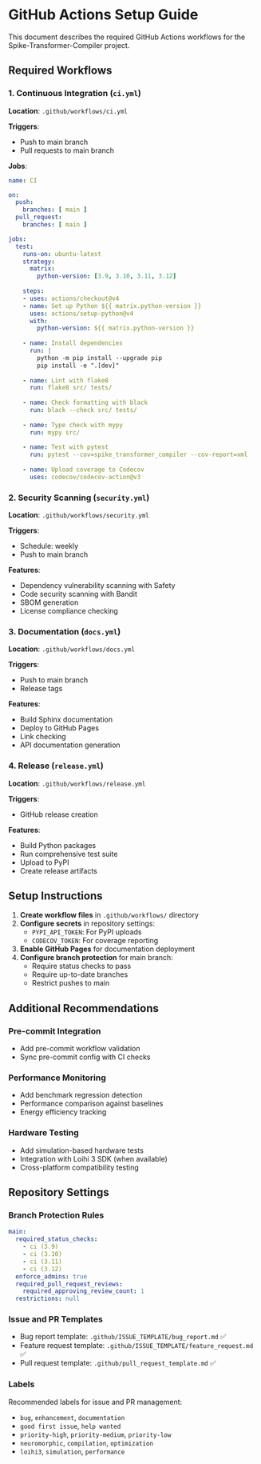 # GitHub Actions Setup Guide

This document describes the required GitHub Actions workflows for the Spike-Transformer-Compiler project.

## Required Workflows

### 1. Continuous Integration (`ci.yml`)

**Location**: `.github/workflows/ci.yml`

**Triggers**: 
- Push to main branch
- Pull requests to main branch

**Jobs**:
```yaml
name: CI

on:
  push:
    branches: [ main ]
  pull_request:
    branches: [ main ]

jobs:
  test:
    runs-on: ubuntu-latest
    strategy:
      matrix:
        python-version: [3.9, 3.10, 3.11, 3.12]
    
    steps:
    - uses: actions/checkout@v4
    - name: Set up Python ${{ matrix.python-version }}
      uses: actions/setup-python@v4
      with:
        python-version: ${{ matrix.python-version }}
    
    - name: Install dependencies
      run: |
        python -m pip install --upgrade pip
        pip install -e ".[dev]"
    
    - name: Lint with flake8
      run: flake8 src/ tests/
    
    - name: Check formatting with black
      run: black --check src/ tests/
    
    - name: Type check with mypy
      run: mypy src/
    
    - name: Test with pytest
      run: pytest --cov=spike_transformer_compiler --cov-report=xml
    
    - name: Upload coverage to Codecov
      uses: codecov/codecov-action@v3
```

### 2. Security Scanning (`security.yml`)

**Location**: `.github/workflows/security.yml`

**Triggers**: 
- Schedule: weekly
- Push to main branch

**Features**:
- Dependency vulnerability scanning with Safety
- Code security scanning with Bandit
- SBOM generation
- License compliance checking

### 3. Documentation (`docs.yml`)

**Location**: `.github/workflows/docs.yml`

**Triggers**:
- Push to main branch
- Release tags

**Features**:
- Build Sphinx documentation
- Deploy to GitHub Pages
- Link checking
- API documentation generation

### 4. Release (`release.yml`)

**Location**: `.github/workflows/release.yml`

**Triggers**:
- GitHub release creation

**Features**:
- Build Python packages
- Run comprehensive test suite
- Upload to PyPI
- Create release artifacts

## Setup Instructions

1. **Create workflow files** in `.github/workflows/` directory
2. **Configure secrets** in repository settings:
   - `PYPI_API_TOKEN`: For PyPI uploads
   - `CODECOV_TOKEN`: For coverage reporting
3. **Enable GitHub Pages** for documentation deployment
4. **Configure branch protection** for main branch:
   - Require status checks to pass
   - Require up-to-date branches
   - Restrict pushes to main

## Additional Recommendations

### Pre-commit Integration
- Add pre-commit workflow validation
- Sync pre-commit config with CI checks

### Performance Monitoring
- Add benchmark regression detection
- Performance comparison against baselines
- Energy efficiency tracking

### Hardware Testing
- Add simulation-based hardware tests
- Integration with Loihi 3 SDK (when available)
- Cross-platform compatibility testing

## Repository Settings

### Branch Protection Rules
```yaml
main:
  required_status_checks:
    - ci (3.9)
    - ci (3.10) 
    - ci (3.11)
    - ci (3.12)
  enforce_admins: true
  required_pull_request_reviews:
    required_approving_review_count: 1
  restrictions: null
```

### Issue and PR Templates
- Bug report template: `.github/ISSUE_TEMPLATE/bug_report.md` ✅
- Feature request template: `.github/ISSUE_TEMPLATE/feature_request.md` ✅  
- Pull request template: `.github/pull_request_template.md` ✅

### Labels
Recommended labels for issue and PR management:
- `bug`, `enhancement`, `documentation`
- `good first issue`, `help wanted`
- `priority-high`, `priority-medium`, `priority-low`
- `neuromorphic`, `compilation`, `optimization`
- `loihi3`, `simulation`, `performance`